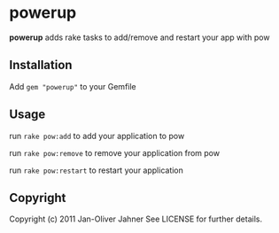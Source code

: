powerup
========
**powerup** adds rake tasks to add/remove and restart your app with pow

Installation
---------------
Add `gem "powerup"` to your Gemfile


Usage
---------------
run `rake pow:add` to add your application to pow

run `rake pow:remove` to remove your application from pow

run `rake pow:restart` to restart your application

Copyright
---------
Copyright (c) 2011 Jan-Oliver Jahner See LICENSE for further details.
